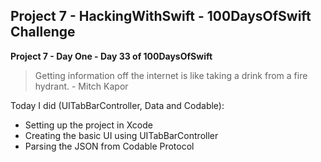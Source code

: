 ## Project 7 - HackingWithSwift - 100DaysOfSwift Challenge

**Project 7 - Day One - Day 33 of 100DaysOfSwift**

> Getting information off the internet is like taking a drink from a fire hydrant. - Mitch Kapor

Today I did (UITabBarController, Data and Codable):

- Setting up the project in Xcode
- Creating the basic UI using UITabBarController
- Parsing the JSON from Codable Protocol
